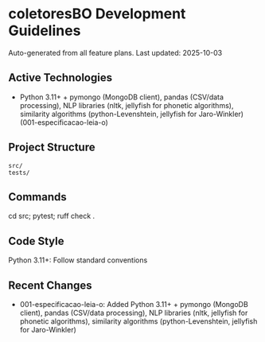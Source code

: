 ﻿# coletoresBO Development Guidelines

Auto-generated from all feature plans. Last updated: 2025-10-03

## Active Technologies
- Python 3.11+ + pymongo (MongoDB client), pandas (CSV/data processing), NLP libraries (nltk, jellyfish for phonetic algorithms), similarity algorithms (python-Levenshtein, jellyfish for Jaro-Winkler) (001-especificacao-leia-o)

## Project Structure
```
src/
tests/
```

## Commands
cd src; pytest; ruff check .

## Code Style
Python 3.11+: Follow standard conventions

## Recent Changes
- 001-especificacao-leia-o: Added Python 3.11+ + pymongo (MongoDB client), pandas (CSV/data processing), NLP libraries (nltk, jellyfish for phonetic algorithms), similarity algorithms (python-Levenshtein, jellyfish for Jaro-Winkler)

<!-- MANUAL ADDITIONS START -->
<!-- MANUAL ADDITIONS END -->